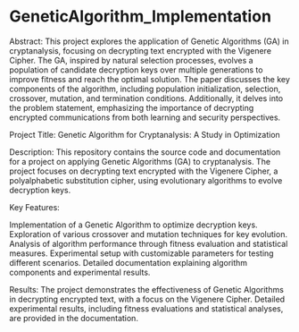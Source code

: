 # GeneticAlgorithm_Implementation
Abstract:
This project explores the application of Genetic Algorithms (GA) in cryptanalysis, focusing on decrypting text encrypted with the Vigenere Cipher. The GA, inspired by natural selection processes, evolves a population of candidate decryption keys over multiple generations to improve fitness and reach the optimal solution. The paper discusses the key components of the algorithm, including population initialization, selection, crossover, mutation, and termination conditions. Additionally, it delves into the problem statement, emphasizing the importance of decrypting encrypted communications from both learning and security perspectives.

Project Title: Genetic Algorithm for Cryptanalysis: A Study in Optimization

Description:
This repository contains the source code and documentation for a project on applying Genetic Algorithms (GA) to cryptanalysis. The project focuses on decrypting text encrypted with the Vigenere Cipher, a polyalphabetic substitution cipher, using evolutionary algorithms to evolve decryption keys.

Key Features:

Implementation of a Genetic Algorithm to optimize decryption keys.
Exploration of various crossover and mutation techniques for key evolution.
Analysis of algorithm performance through fitness evaluation and statistical measures.
Experimental setup with customizable parameters for testing different scenarios.
Detailed documentation explaining algorithm components and experimental results.


Results:
The project demonstrates the effectiveness of Genetic Algorithms in decrypting encrypted text, with a focus on the Vigenere Cipher. Detailed experimental results, including fitness evaluations and statistical analyses, are provided in the documentation.

